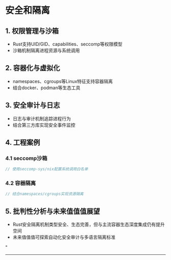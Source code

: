 ﻿# 安全和隔离

## 1. 权限管理与沙箱

- Rust支持UID/GID、capabilities、seccomp等权限模型
- 沙箱机制隔离进程资源与系统调用

## 2. 容器化与虚拟化

- namespaces、cgroups等Linux特征支持容器隔离
- 结合docker、podman等生态工具

## 3. 安全审计与日志

- 日志与审计机制追踪进程行为
- 结合第三方库实现安全事件监控

## 4. 工程案例

### 4.1 seccomp沙箱

```rust
// 使用seccomp-sys/nix配置系统调用白名单
```

### 4.2 容器隔离

```rust
// 结合namespaces/cgroups实现资源隔离
```

## 5. 批判性分析与未来值值值展望

- Rust安全隔离机制类型安全、生态完善，但与主流容器生态深度集成仍有提升空间
- 未来值值值可探索自动化安全审计与多语言隔离标准

"

---
